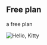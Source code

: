 
## Free plan

a free plan

![Hello, Kitty](http://socialcafemag.com/wp-content/uploads/2016/03/smile-1.jpg)
